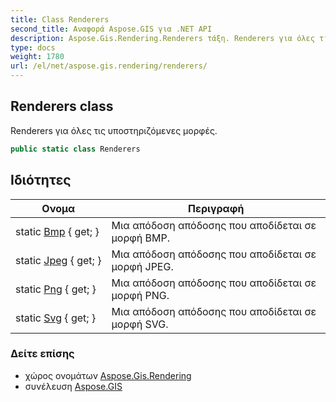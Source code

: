 ```yaml
---
title: Class Renderers
second_title: Αναφορά Aspose.GIS για .NET API
description: Aspose.Gis.Rendering.Renderers τάξη. Renderers για όλες τις υποστηριζόμενες μορφές.
type: docs
weight: 1780
url: /el/net/aspose.gis.rendering/renderers/
---
```

## Renderers class

Renderers για όλες τις υποστηριζόμενες μορφές.

```csharp
public static class Renderers
```

## Ιδιότητες

| Ονομα | Περιγραφή |
| --- | --- |
| static [Bmp](../../aspose.gis.rendering/renderers/bmp/) { get; } | Μια απόδοση απόδοσης που αποδίδεται σε μορφή BMP. |
| static [Jpeg](../../aspose.gis.rendering/renderers/jpeg/) { get; } | Μια απόδοση απόδοσης που αποδίδεται σε μορφή JPEG. |
| static [Png](../../aspose.gis.rendering/renderers/png/) { get; } | Μια απόδοση απόδοσης που αποδίδεται σε μορφή PNG. |
| static [Svg](../../aspose.gis.rendering/renderers/svg/) { get; } | Μια απόδοση απόδοσης που αποδίδεται σε μορφή SVG. |

### Δείτε επίσης

* χώρος ονομάτων [Aspose.Gis.Rendering](../../aspose.gis.rendering/)
* συνέλευση [Aspose.GIS](../../)


